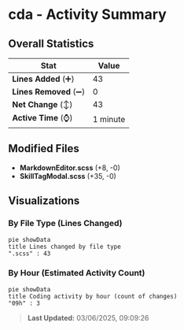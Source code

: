# cda - Activity Summary 

## Overall Statistics

| Stat                   | Value                                                             |
| ---------------------- | ----------------------------------------------------------------- |
| **Lines Added** (➕)   | 43                                          |
| **Lines Removed** (➖) | 0                                        |
| **Net Change** (↕)    | 43                |
| **Active Time** (⌚)   | 1 minute |


## Modified Files
- **MarkdownEditor.scss** (+8, -0)
- **SkillTagModal.scss** (+35, -0)

## Visualizations

### By File Type (Lines Changed)

```mermaid
pie showData
title Lines changed by file type
".scss" : 43
```

### By Hour (Estimated Activity Count)

```mermaid
pie showData
title Coding activity by hour (count of changes)
"09h" : 3
```


> **Last Updated:** 03/06/2025, 09:09:26